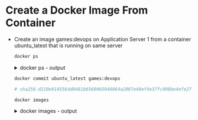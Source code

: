 # Create a Docker Image From Container

* Create an image games:devops on Application Server 1 from a container ubuntu_latest that is running on same server
  ```bash
  docker ps
  ```
    <details>
      <summary>docker ps - output</summary>

        CONTAINER ID   IMAGE     COMMAND       CREATED          STATUS          PORTS     NAMES
        49deada33f17   ubuntu    "/bin/bash"   55 seconds ago   Up 53 seconds             ubuntu_latest
    </details>

  ```bash
  docker commit ubuntu_latest games:devops
  
  # sha256:d210e914556dd0481b6569065040864a2087e40ef4e37fc908be4efe2742c6ab

  docker images
  ```
    <details>
      <summary>docker images - output</summary>
      
        REPOSITORY   TAG       IMAGE ID       CREATED         SIZE
        games        devops    d210e914556d   4 seconds ago   132MB
        ubuntu       latest    6d79abd4c962   5 days ago      78.1MB
    </details>